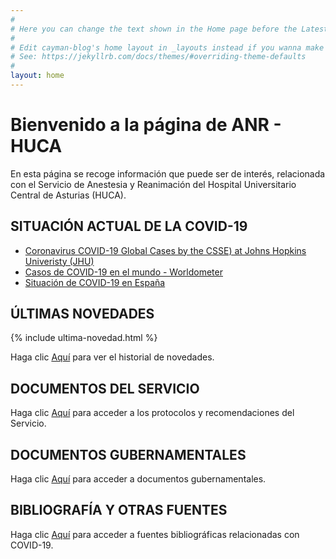 ```yaml
---
#
# Here you can change the text shown in the Home page before the Latest Posts section.
#
# Edit cayman-blog's home layout in _layouts instead if you wanna make some changes
# See: https://jekyllrb.com/docs/themes/#overriding-theme-defaults
#
layout: home
---
```

# Bienvenido a la página de ANR - HUCA

En esta página se recoge información que puede ser de interés, relacionada con el Servicio de Anestesia y Reanimación del Hospital Universitario Central de Asturias (HUCA).

## SITUACIÓN ACTUAL DE LA COVID-19
* [Coronavirus COVID-19 Global Cases by the CSSE) at Johns Hopkins Univeristy (JHU)](https://www.arcgis.com/apps/opsdashboard/index.html#/bda7594740fd40299423467b48e9ecf6)
* [Casos de COVID-19 en el mundo - Worldometer](https://www.worldometers.info/coronavirus/#countries)
* [Situación de COVID-19 en España](https://covid19.isciii.es/)

## ÚLTIMAS NOVEDADES

{% include ultima-novedad.html %}

Haga clic [Aquí](novedades.html) para ver el historial de novedades.

## DOCUMENTOS DEL SERVICIO

Haga clic [Aquí](paginas_servicio.md) para acceder a los protocolos y recomendaciones del Servicio.

## DOCUMENTOS GUBERNAMENTALES

Haga clic [Aquí](documentos_gubernamentales.md) para acceder a documentos gubernamentales.

## BIBLIOGRAFÍA Y OTRAS FUENTES

Haga clic [Aquí](otras_fuentes.md) para acceder a fuentes bibliográficas relacionadas con COVID-19.
